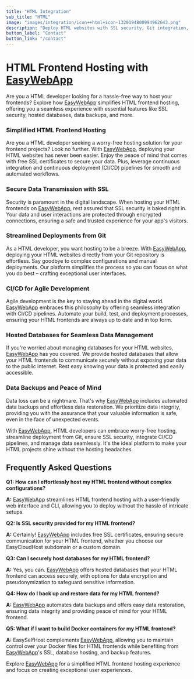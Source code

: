 ```yaml
---
title: "HTML Integration"
sub_title: "HTML"
image: "images/integration/icon++html+icon-1320194800994962643.png"
description: "Deploy HTML websites with SSL security, Git integration, CI/CD pipelines, hosted databases, and worry-free data backups."
button_label: "Contact"
button_link: "/contact"
---
```


# HTML Frontend Hosting with [EasyWebApp](/easywebapp)

Are you a HTML developer looking for a hassle-free way to host your frontends? Explore how [EasyWebApp](/easywebapp) simplifies HTML frontend hosting, offering you a seamless experience with essential features like SSL security, hosted databases, data backups, and more.

### Simplified HTML Frontend Hosting

Are you a HTML developer seeking a worry-free hosting solution for your frontend projects? Look no further. With [EasyWebApp](/easywebapp), deploying your HTML websites has never been easier. Enjoy the peace of mind that comes with free SSL certificates to secure your data. Plus, leverage continuous integration and continuous deployment (CI/CD) pipelines for smooth and automated workflows.

### Secure Data Transmission with SSL

Security is paramount in the digital landscape. When hosting your HTML frontends on [EasyWebApp](/easywebapp), rest assured that SSL security is baked right in. Your data and user interactions are protected through encrypted connections, ensuring a safe and trusted experience for your app's visitors.

### Streamlined Deployments from Git

As a HTML developer, you want hosting to be a breeze. With [EasyWebApp](/easywebapp), deploying your HTML websites directly from your Git repository is effortless. Say goodbye to complex configurations and manual deployments. Our platform simplifies the process so you can focus on what you do best – crafting exceptional user interfaces.

### CI/CD for Agile Development

Agile development is the key to staying ahead in the digital world. [EasyWebApp](/easywebapp) embraces this philosophy by offering seamless integration with CI/CD pipelines. Automate your build, test, and deployment processes, ensuring your HTML frontends are always up to date and in top form.

### Hosted Databases for Seamless Data Management

If you're worried about managing databases for your HTML websites, [EasyWebApp](/easywebapp) has you covered. We provide hosted databases that allow your HTML frontends to communicate securely without exposing your data to the public internet. Rest easy knowing your data is protected and easily accessible.

### Data Backups and Peace of Mind

Data loss can be a nightmare. That's why [EasyWebApp](/easywebapp) includes automated data backups and effortless data restoration. We prioritize data integrity, providing you with the assurance that your valuable information is safe, even in the face of unexpected events.

With [EasyWebApp](/easywebapp), HTML developers can embrace worry-free hosting, streamline deployment from Git, ensure SSL security, integrate CI/CD pipelines, and manage data seamlessly. It's the ideal platform to make your HTML projects shine without the hosting headaches.

## Frequently Asked Questions

**Q1: How can I effortlessly host my HTML frontend without complex configurations?**

**A:** [EasyWebApp](/easywebapp) streamlines HTML frontend hosting with a user-friendly web interface and CLI, allowing you to deploy without the hassle of intricate setups.

**Q2: Is SSL security provided for my HTML frontend?**

**A:** Certainly! [EasyWebApp](/easywebapp) includes free SSL certificates, ensuring secure communication for your HTML frontend, whether you choose our EasyCloudHost subdomain or a custom domain.

**Q3: Can I securely host databases for my HTML frontend?**

**A:** Yes, you can. [EasyWebApp](/easywebapp) offers hosted databases that your HTML frontend can access securely, with options for data encryption and pseudonymization to safeguard sensitive information.

**Q4: How do I back up and restore data for my HTML frontend?**

**A:** [EasyWebApp](/easywebapp) automates data backups and offers easy data restoration, ensuring data integrity and providing peace of mind for your HTML frontend.

**Q5: What if I want to build Docker containers for my HTML frontend?**

**A:** EasySelfHost complements [EasyWebApp](/easywebapp), allowing you to maintain control over your Docker files for HTML frontends while benefiting from [EasyWebApp](/easywebapp)'s SSL, database hosting, and backup features.

Explore [EasyWebApp](/easywebapp) for a simplified HTML frontend hosting experience and focus on creating exceptional user experiences.
